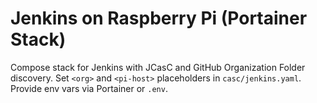 # Jenkins on Raspberry Pi (Portainer Stack)

Compose stack for Jenkins with JCasC and GitHub Organization Folder discovery.
Set `<org>` and `<pi-host>` placeholders in `casc/jenkins.yaml`. Provide env vars via Portainer or `.env`.
